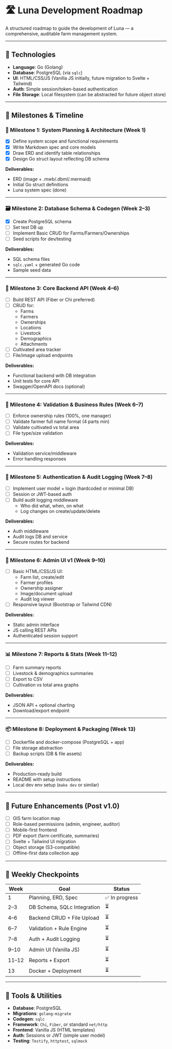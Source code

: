 # 🛣️ Luna Development Roadmap

A structured roadmap to guide the development of Luna — a comprehensive, auditable farm management system.

---

## 🔧 Technologies

- **Language**: Go (Golang)
- **Database**: PostgreSQL (via `sqlc`)
- **UI**: HTML/CSS/JS (Vanilla JS initially, future migration to Svelte + Tailwind)
- **Auth**: Simple session/token-based authentication
- **File Storage**: Local filesystem (can be abstracted for future object store)

---

## 📆 Milestones & Timeline

### 🧱 Milestone 1: System Planning & Architecture (Week 1)
- [x] Define system scope and functional requirements
- [x] Write Markdown spec and core models
- [X] Draw ERD and identify table relationships
- [X] Design Go struct layout reflecting DB schema

**Deliverables:**
- ERD (image + .mwb/.dbml/.mermaid)
- Initial Go struct definitions
- Luna system spec (done)

---

### 🗃️ Milestone 2: Database Schema & Codegen (Week 2–3)
- [X] Create PostgreSQL schema
- [ ] Set test DB up 
- [ ] Implement Basic CRUD for Farms/Farmers/Ownerships
- [ ] Seed scripts for dev/testing

**Deliverables:**
- SQL schema files
- `sqlc.yaml` + generated Go code
- Sample seed data

---

### 🧠 Milestone 3: Core Backend API (Week 4–6)
- [ ] Build REST API (Fiber or Chi preferred)
- [ ] CRUD for:
  - Farms
  - Farmers
  - Ownerships
  - Locations
  - Livestock
  - Demographics
  - Attachments
- [ ] Cultivated area tracker
- [ ] File/image upload endpoints

**Deliverables:**
- Functional backend with DB integration
- Unit tests for core API
- Swagger/OpenAPI docs (optional)

---

### 📝 Milestone 4: Validation & Business Rules (Week 6–7)
- [ ] Enforce ownership rules (100%, one manager)
- [ ] Validate farmer full name format (4 parts min)
- [ ] Validate cultivated vs total area
- [ ] File type/size validation

**Deliverables:**
- Validation service/middleware
- Error handling responses

---

### 🔐 Milestone 5: Authentication & Audit Logging (Week 7–8)
- [ ] Implement user model + login (hardcoded or minimal DB)
- [ ] Session or JWT-based auth
- [ ] Build audit logging middleware
  - Who did what, when, on what
  - Log changes on create/update/delete

**Deliverables:**
- Auth middleware
- Audit logs DB and service
- Secure routes for backend

---

### 🧭 Milestone 6: Admin UI v1 (Week 9–10)
- [ ] Basic HTML/CSS/JS UI:
  - Farm list, create/edit
  - Farmer profiles
  - Ownership assigner
  - Image/document upload
  - Audit log viewer
- [ ] Responsive layout (Bootstrap or Tailwind CDN)

**Deliverables:**
- Static admin interface
- JS calling REST APIs
- Authenticated session support

---

### 📊 Milestone 7: Reports & Stats (Week 11–12)
- [ ] Farm summary reports
- [ ] Livestock & demographics summaries
- [ ] Export to CSV
- [ ] Cultivation vs total area graphs

**Deliverables:**
- JSON API + optional charting
- Download/export endpoint

---

### 📦 Milestone 8: Deployment & Packaging (Week 13)
- [ ] Dockerfile and docker-compose (PostgreSQL + app)
- [ ] File storage abstraction
- [ ] Backup scripts (DB & file assets)

**Deliverables:**
- Production-ready build
- README with setup instructions
- Local dev env setup (`make dev` or similar)

---

## 🌿 Future Enhancements (Post v1.0)

- [ ] GIS farm location map
- [ ] Role-based permissions (admin, engineer, auditor)
- [ ] Mobile-first frontend
- [ ] PDF export (farm certificate, summaries)
- [ ] Svelte + Tailwind UI migration
- [ ] Object storage (S3-compatible)
- [ ] Offline-first data collection app

---

## 📌 Weekly Checkpoints

| Week | Goal                                  | Status     |
|------|----------------------------------------|------------|
| 1    | Planning, ERD, Spec                    | ✅ In progress |
| 2–3  | DB Schema, SQLc Integration            | ⏳          |
| 4–6  | Backend CRUD + File Upload             | ⏳          |
| 6–7  | Validation + Rule Engine               | ⏳          |
| 7–8  | Auth + Audit Logging                   | ⏳          |
| 9–10 | Admin UI (Vanilla JS)                  | ⏳          |
| 11–12| Reports + Export                       | ⏳          |
| 13   | Docker + Deployment                    | ⏳          |

---

## 🧰 Tools & Utilities



- **Database**: PostgreSQL
- **Migrations**: `golang-migrate`
- **Codegen**: `sqlc`
- **Framework**: `Chi`, `Fiber`, or standard `net/http`
- **Frontend**: Vanilla JS (HTML templates)
- **Auth**: Sessions or JWT (simple user model)
- **Testing**: `Testify`, `httptest`, `sqlmock`